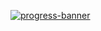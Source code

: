 [![progress-banner](https://backend.codecrafters.io/progress/http-server/24aa7562-2b8a-477e-8ab6-dae4765065eb)](https://app.codecrafters.io/users/codecrafters-bot?r=2qF)


